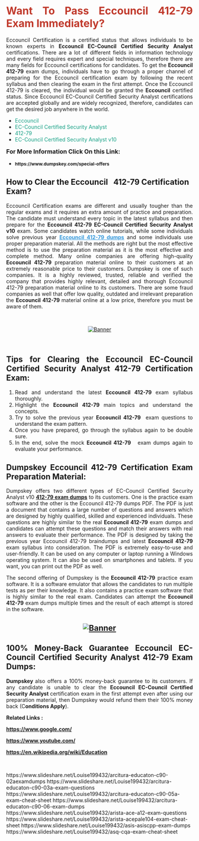 
<h1 style="text-align: justify;"><span style="color:#c0392b;"><strong>Want To Pass Eccouncil 412-79 Exam Immediately?</strong></span></h1>

<p style="text-align: justify;">Eccouncil Certification is a certified status that allows individuals to be known experts in<strong> Eccouncil EC-Council Certified Security Analyst</strong> certifications. There are a lot of different fields in information technology and every field requires expert and special techniques, therefore there are many fields for Eccouncil certifications for candidates. To get the <strong>Eccouncil 412-79 </strong>exam dumps, individuals have to go through a proper channel of preparing for the Eccouncil certification exam by following the recent syllabus and then clearing the exam in the first attempt. Once the Eccouncil 412-79 is cleared, the individual would be granted the <strong>Eccouncil</strong> certified status. Since Eccouncil EC-Council Certified Security Analyst certifications are accepted globally and are widely recognized, therefore, candidates can get the desired job anywhere in the world.</p>

<ul>
	<li style="text-align: justify;"><span style="color:#16a085;">Eccouncil</span></li>
	<li style="text-align: justify;"><span style="color:#16a085;">EC-Council Certified Security Analyst  </span></li>
	<li style="text-align: justify;"><span style="color:#16a085;">412-79</span></li>
	<li style="text-align: justify;"><span style="color:#16a085;">EC-Council Certified Security Analyst v10</span></li>
</ul>

<p style="text-align: justify;"><span style="font-size:16px;"><strong>For More Information Click On this Link:</strong></span></p>

<ul>
	<li style="text-align: justify;"><span style="font-size:12px;"><strong>https://www.dumpskey.com/special-offers</strong></span></li>
</ul>

<h2><strong>How to Clear the Eccouncil   412-79 Certification Exam?</strong></h2>

<p style="text-align: justify;">Eccouncil Certification exams are different and usually tougher than the regular exams and it requires an extra amount of practice and preparation. The candidate must understand every topic in the latest syllabus and then prepare for the <strong>Eccouncil 412-79 EC-Council Certified Security Analyst v10</strong> exam. Some candidates watch online tutorials, while some individuals solve previous year <a href="https://www.dumpskey.com/eccouncil/412-79-braindumps"><span style="color:#3498db;"><u><strong>Eccouncil 412-79 dumps</strong></u></span></a> and some individuals use proper preparation material. All the methods are right but the most effective method is to use the preparation material as it is the most effective and complete method. Many online companies are offering high-quality <strong>Eccouncil 412-79 </strong>preparation material online to their customers at an extremely reasonable price to their customers. Dumpskey is one of such companies. It is a highly reviewed, trusted, reliable and verified the company that provides highly relevant, detailed and thorough Eccouncil 412-79 preparation material online to its customers. There are some fraud companies as well that offer low quality, outdated and irrelevant preparation the <strong>Eccouncil 412-79 </strong>material online at a low price, therefore you must be aware of them.</p>

<p style="text-align: justify;"> </p>

<p style="text-align: center;"><a href="https://www.dumpskey.com/eccouncil/412-79-braindumps"><img src="http://soperdoper.com/search_portal/uploads/general_banners/1562740316_Untitled_Linked_Comp_01.gif" alt="Banner"/></a></p>

<p style="text-align: center;"> </p>

<h2 style="text-align: justify;"><strong>Tips for Clearing the Eccouncil EC-Council Certified Security Analyst 412-79 Certification Exam:</strong></h2>

<ol>
	<li style="text-align: justify;">Read and understand the latest <strong>Eccouncil 412-79 </strong>exam syllabus thoroughly.</li>
	<li style="text-align: justify;">Highlight the<strong> Eccouncil 412-79 </strong>main topics and understand the concepts.</li>
	<li style="text-align: justify;">Try to solve the previous year <strong>Eccouncil 412-79 </strong> exam questions to understand the exam pattern.</li>
	<li style="text-align: justify;">Once you have prepared, go through the syllabus again to be double sure.</li>
	<li style="text-align: justify;">In the end, solve the mock <strong>Eccouncil 412-79  </strong> exam dumps again to evaluate your performance.</li>
</ol>

<h2 style="text-align: justify;"><strong>Dumpskey Eccouncil 412-79 Certification Exam Preparation Material:</strong></h2>

<p style="text-align: justify;">Dumpskey offers two different types of EC-Council Certified Security Analyst v10 <strong><a href="https://www.dumpskey.com/eccouncil/412-79-braindumps">412-79 exam dumps</a></strong> to its customers. One is the practice exam software and the other is the Eccouncil 412-79 dumps PDF. The PDF is just a document that contains a large number of questions and answers which are designed by highly qualified, skilled and experienced individuals. These questions are highly similar to the real <strong>Eccouncil 412-79</strong> exam dumps and candidates can attempt these questions and match their answers with real answers to evaluate their performance. The PDF is designed by taking the previous year Eccouncil 412-79 braindumps and latest <strong>Eccouncil 412-79 </strong>exam syllabus into consideration. The PDF is extremely easy-to-use and user-friendly. It can be used on any computer or laptop running a Windows operating system. It can also be used on smartphones and tablets. If you want, you can print out the PDF as well.</p>

<p style="text-align: justify;">The second offering of Dumpskey is the<strong> Eccouncil 412-79</strong> practice exam software. It is a software emulator that allows the candidates to run multiple tests as per their knowledge. It also contains a practice exam software that is highly similar to the real exam. Candidates can attempt the<strong> Eccouncil 412-79</strong> exam dumps multiple times and the result of each attempt is stored in the software.</p>

<h2 style="text-align: center;"><a href="https://www.dumpskey.com/eccouncil/412-79-braindumps"><img src="http://soperdoper.com/search_portal/uploads/general_banners/1562743625_8ppZk49y_HM0oke96j0cic4OdOo.jpg" alt="Banner"/></a></h2>

<h2 style="text-align: justify;"><strong>100% Money-Back Guarantee Eccouncil EC-Council Certified Security Analyst 412-79 Exam Dumps:</strong></h2>

<p style="text-align: justify;"><strong>Dumpskey </strong>also offers a 100% money-back guarantee to its customers. If any candidate is unable to clear the <strong>Eccouncil EC-Council Certified Security Analyst </strong>certification exam in the first attempt even after using our preparation material, then Dumpskey would refund them their 100% money back (C<strong>onditions Apply</strong>).</p>

<p style="text-align: justify;"><strong>Related Links :</strong></p>

<p><a href="https://www.google.com/" rel="noopener noreferrer" target="_blank"><strong>https://www.google.com/</strong></a></p>

<p><a href="https://www.youtube.com/" rel="noopener noreferrer" target="_blank"><strong>https://www.youtube.com/</strong></a></p>

<p><a href="https://en.wikipedia.org/wiki/Education" rel="noopener noreferrer" target="_blank"><strong>https://en.wikipedia.org/wiki/Education</strong></a></p>

<p> </p>
https://www.slideshare.net/Louise199432/arcitura-educaton-c90-02aexamdumps
https://www.slideshare.net/Louise199432/arcitura-educaton-c90-03a-exam-questions
https://www.slideshare.net/Louise199432/arcitura-educaton-c90-05a-exam-cheat-sheet
https://www.slideshare.net/Louise199432/arcitura-educaton-c90-06-exam-dumps
https://www.slideshare.net/Louise199432/arista-ace-a12-exam-questions
https://www.slideshare.net/Louise199432/arista-acepale104-exam-cheat-sheet
https://www.slideshare.net/Louise199432/asis-asiscpp-exam-dumps
https://www.slideshare.net/Louise199432/asq-cqa-exam-cheat-sheet
